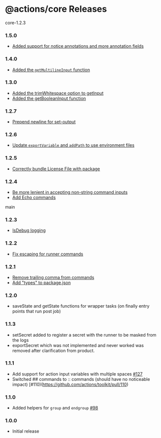 # @actions/core Releases

core-1.2.3

### 1.5.0
- [Added support for notice annotations and more annotation fields](https://github.com/actions/toolkit/pull/855)

### 1.4.0
- [Added the `getMultilineInput` function](https://github.com/actions/toolkit/pull/829)

### 1.3.0
- [Added the trimWhitespace option to getInput](https://github.com/actions/toolkit/pull/802)
- [Added the getBooleanInput function](https://github.com/actions/toolkit/pull/725)

### 1.2.7
- [Prepend newline for set-output](https://github.com/actions/toolkit/pull/772)

### 1.2.6
- [Update `exportVariable` and `addPath` to use environment files](https://github.com/actions/toolkit/pull/571)

### 1.2.5
- [Correctly bundle License File with package](https://github.com/actions/toolkit/pull/548)

### 1.2.4
- [Be more lenient in accepting non-string command inputs](https://github.com/actions/toolkit/pull/405)
- [Add Echo commands](https://github.com/actions/toolkit/pull/411)

main
### 1.2.3

- [IsDebug logging](README.md#logging)

### 1.2.2

- [Fix escaping for runner commands](https://github.com/actions/toolkit/pull/302)

### 1.2.1

- [Remove trailing comma from commands](https://github.com/actions/toolkit/pull/263)
- [Add \"types\" to package.json](https://github.com/actions/toolkit/pull/221)

### 1.2.0

- saveState and getState functions for wrapper tasks (on finally entry points that run post job)

### 1.1.3 

- setSecret added to register a secret with the runner to be masked from the logs
- exportSecret which was not implemented and never worked was removed after clarification from product.

### 1.1.1

- Add support for action input variables with multiple spaces [#127](https://github.com/actions/toolkit/issues/127)
- Switched ## commands to :: commands (should have no noticeable impact) [#110)(https://github.com/actions/toolkit/pull/110)

### 1.1.0

- Added helpers for `group` and `endgroup` [#98](https://github.com/actions/toolkit/pull/98)

### 1.0.0

- Initial release
